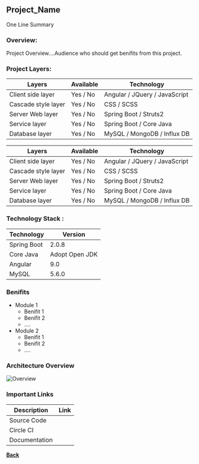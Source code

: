 ## Project_Name
One Line Summary

### Overview:
Project Overview....Audience who should get benifits from this project.

### Project Layers:

| Layers | Available | Technology |
| ------ | ------ | ------ |
| Client side layer | Yes / No | Angular / JQuery / JavaScript |
| Cascade style layer | Yes / No | CSS / SCSS |
| Server Web layer | Yes / No | Spring Boot / Struts2 |
| Service layer | Yes / No | Spring Boot / Core Java |
| Database layer | Yes / No | MySQL / MongoDB / Influx DB |


| Layers | Available | Technology |
| ------ | ------ | ------ |
| Client side layer | Yes / No | Angular / JQuery / JavaScript |
| Cascade style layer | Yes / No | CSS / SCSS |
| Server Web layer | Yes / No | Spring Boot / Struts2 |
| Service layer | Yes / No | Spring Boot / Core Java |
| Database layer | Yes / No | MySQL / MongoDB / Influx DB |

### Technology Stack :
| Technology | Version |
| ------- | ------- |
| Spring Boot | 2.0.8 |
| Core Java | Adopt Open JDK |
| Angular | 9.0 |
| MySQL | 5.6.0 |


### Benifits
- Module 1
  - Benifit 1
  - Benifit 2
  - ....
- Module 2
  - Benifit 1
  - Benifit 2
  - ....

### Architecture Overview
  ![Overview](https://github.com/ravaan-techky/process-integration-tools/raw/master/docs/Overview.png)

### Important Links
| Description | Link |
| -------- | -------- |
| Source Code | <span style="color: green;font-weight: bold;"><i class="fa fa-download"></i></span> |
| Circle CI <If Available> | <span style="color: green;font-weight: bold;"><i class="fa fa-external-link"></i></span> |
| Documentation | <span style="color: green;font-weight: bold;"><i class="fa fa-folder-open"></i></span> |

[<i class="fa fa-arrow-left"></i> **Back**](/documentation/)
